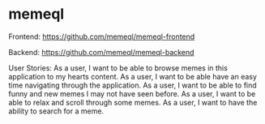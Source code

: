 # memeql

Frontend: https://github.com/memeql/memeql-frontend

Backend: https://github.com/memeql/memeql-backend

User Stories:
As a user, I want to be able to browse memes in this application to my hearts content.
As a user, I want to be able have an easy time navigating through the application.
As a user, I want to be able to find funny and new memes I may not have seen before.
As a user, I want to be able to relax and scroll through some memes.
As a user, I want to have the ability to search for a meme.
